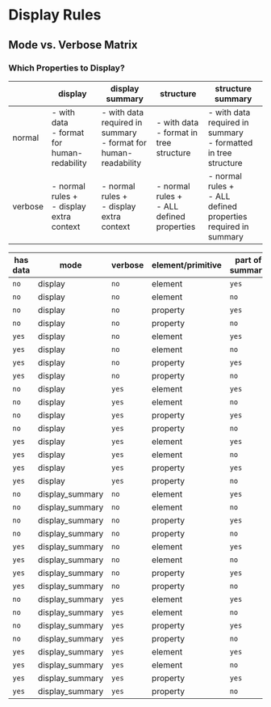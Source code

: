 Display Rules
=============

Mode vs. Verbose Matrix
-----------------------

### Which Properties to Display?

|         | display                                        | display summary                                                     | structure                                      | structure summary                                                  |
|---------|------------------------------------------------|---------------------------------------------------------------------|------------------------------------------------|--------------------------------------------------------------------|
| normal  | - with data<br/> - format for human-redability | - with data required in summary<br/> - format for human-readability | - with data<br/>- format in tree structure     | - with data required in summary<br/>- formatted in tree structure  |   
| verbose | - normal rules +<br/> - display extra context  | - normal rules +<br/> - display extra context                       | - normal rules +<br/> - ALL defined properties | - normal rules +<br/> - ALL defined properties required in summary |   

| has data | mode            | verbose | element/primitive | part of summary | SHOW    |
|----------|-----------------|---------|-------------------|-----------------|---------|
| `no`     | display         | `no`    | element           | `yes`           | **NO**  |
| `no`     | display         | `no`    | element           | `no`            | **NO**  |
| `no`     | display         | `no`    | property          | `yes`           | **NO**  |
| `no`     | display         | `no`    | property          | `no`            | **NO**  |
| `yes`    | display         | `no`    | element           | `yes`           | **YES** |
| `yes`    | display         | `no`    | element           | `no`            | **YES** |
| `yes`    | display         | `no`    | property          | `yes`           | **YES** |
| `yes`    | display         | `no`    | property          | `no`            | **YES** |
| `no`     | display         | `yes`   | element           | `yes`           | **NO**  |
| `no`     | display         | `yes`   | element           | `no`            | **NO**  |
| `no`     | display         | `yes`   | property          | `yes`           | **NO**  |
| `no`     | display         | `yes`   | property          | `no`            | **NO**  |
| `yes`    | display         | `yes`   | element           | `yes`           | **YES** |
| `yes`    | display         | `yes`   | element           | `no`            | **YES** |
| `yes`    | display         | `yes`   | property          | `yes`           | **YES** |
| `yes`    | display         | `yes`   | property          | `no`            | **YES** |
| `no`     | display_summary | `no`    | element           | `yes`           | **NO**  |
| `no`     | display_summary | `no`    | element           | `no`            | **NO**  |
| `no`     | display_summary | `no`    | property          | `yes`           | **NO**  |
| `no`     | display_summary | `no`    | property          | `no`            | **NO**  |
| `yes`    | display_summary | `no`    | element           | `yes`           | **YES** |
| `yes`    | display_summary | `no`    | element           | `no`            | **NO**  |
| `yes`    | display_summary | `no`    | property          | `yes`           | **YES** |
| `yes`    | display_summary | `no`    | property          | `no`            | **NO**  |
| `no`     | display_summary | `yes`   | element           | `yes`           | **NO**  |
| `no`     | display_summary | `yes`   | element           | `no`            | **NO**  |
| `no`     | display_summary | `yes`   | property          | `yes`           | **NO**  |
| `no`     | display_summary | `yes`   | property          | `no`            | **NO**  |
| `yes`    | display_summary | `yes`   | element           | `yes`           | **YES** |
| `yes`    | display_summary | `yes`   | element           | `no`            | **NO**  |
| `yes`    | display_summary | `yes`   | property          | `yes`           | **YES** |
| `yes`    | display_summary | `yes`   | property          | `no`            | **NO**  |
